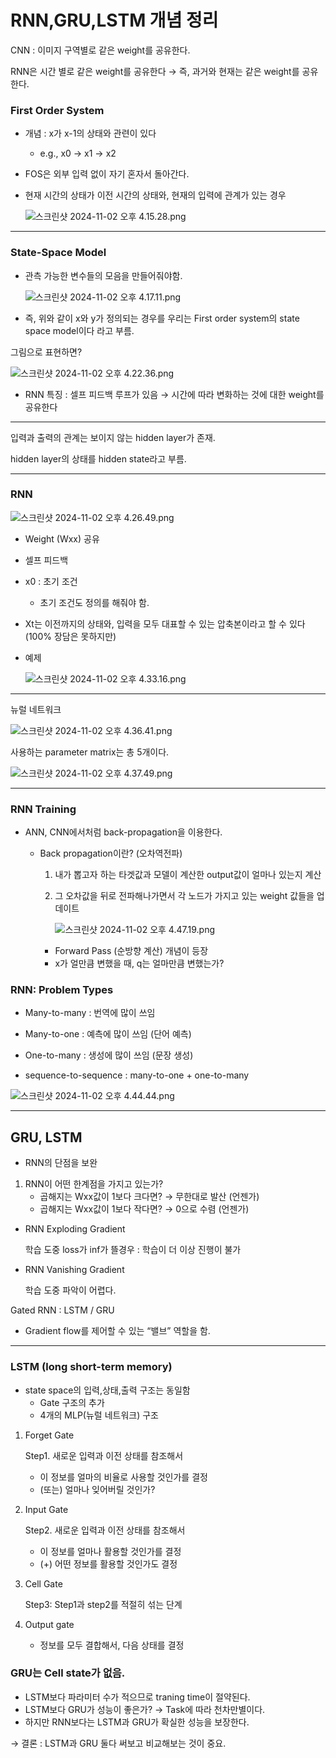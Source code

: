 # RNN,GRU,LSTM 개념 정리

CNN : 이미지 구역별로 같은 weight를 공유한다.

RNN은 시간 별로 같은 weight를 공유한다 → 즉, 과거와 현재는 같은 weight를 공유한다.

### First Order System

- 개념 : x가 x-1의 상태와 관련이 있다
    - e.g., x0 → x1 → x2
- FOS은 외부 입력 없이 자기 혼자서 돌아간다.
- 현재 시간의 상태가 이전 시간의 상태와, 현재의 입력에 관계가 있는 경우
    
    ![스크린샷 2024-11-02 오후 4.15.28.png](RNN,GRU,LSTM%20%E1%84%80%E1%85%A2%E1%84%82%E1%85%A7%E1%86%B7%20%E1%84%8C%E1%85%A5%E1%86%BC%E1%84%85%E1%85%B5%2013208556ef3880c5bfbeda1cdebb96e7/%25E1%2584%2589%25E1%2585%25B3%25E1%2584%258F%25E1%2585%25B3%25E1%2584%2585%25E1%2585%25B5%25E1%2586%25AB%25E1%2584%2589%25E1%2585%25A3%25E1%2586%25BA_2024-11-02_%25E1%2584%258B%25E1%2585%25A9%25E1%2584%2592%25E1%2585%25AE_4.15.28.png)
    

---

### State-Space Model

- 관측 가능한 변수들의 모음을 만들어줘야함.
    
    ![스크린샷 2024-11-02 오후 4.17.11.png](RNN,GRU,LSTM%20%E1%84%80%E1%85%A2%E1%84%82%E1%85%A7%E1%86%B7%20%E1%84%8C%E1%85%A5%E1%86%BC%E1%84%85%E1%85%B5%2013208556ef3880c5bfbeda1cdebb96e7/%25E1%2584%2589%25E1%2585%25B3%25E1%2584%258F%25E1%2585%25B3%25E1%2584%2585%25E1%2585%25B5%25E1%2586%25AB%25E1%2584%2589%25E1%2585%25A3%25E1%2586%25BA_2024-11-02_%25E1%2584%258B%25E1%2585%25A9%25E1%2584%2592%25E1%2585%25AE_4.17.11.png)
    
- 즉, 위와 같이 x와 y가 정의되는 경우를 우리는 First order system의 state space model이다 라고 부름.

그림으로 표현하면?

![스크린샷 2024-11-02 오후 4.22.36.png](RNN,GRU,LSTM%20%E1%84%80%E1%85%A2%E1%84%82%E1%85%A7%E1%86%B7%20%E1%84%8C%E1%85%A5%E1%86%BC%E1%84%85%E1%85%B5%2013208556ef3880c5bfbeda1cdebb96e7/%25E1%2584%2589%25E1%2585%25B3%25E1%2584%258F%25E1%2585%25B3%25E1%2584%2585%25E1%2585%25B5%25E1%2586%25AB%25E1%2584%2589%25E1%2585%25A3%25E1%2586%25BA_2024-11-02_%25E1%2584%258B%25E1%2585%25A9%25E1%2584%2592%25E1%2585%25AE_4.22.36.png)

- RNN 특징 : 셀프 피드백 루프가 있음 → 시간에 따라 변화하는 것에 대한 weight를 공유한다

---

입력과 출력의 관계는 보이지 않는 hidden layer가 존재.

hidden layer의 상태를 hidden state라고 부름. 

---

### RNN

![스크린샷 2024-11-02 오후 4.26.49.png](RNN,GRU,LSTM%20%E1%84%80%E1%85%A2%E1%84%82%E1%85%A7%E1%86%B7%20%E1%84%8C%E1%85%A5%E1%86%BC%E1%84%85%E1%85%B5%2013208556ef3880c5bfbeda1cdebb96e7/%25E1%2584%2589%25E1%2585%25B3%25E1%2584%258F%25E1%2585%25B3%25E1%2584%2585%25E1%2585%25B5%25E1%2586%25AB%25E1%2584%2589%25E1%2585%25A3%25E1%2586%25BA_2024-11-02_%25E1%2584%258B%25E1%2585%25A9%25E1%2584%2592%25E1%2585%25AE_4.26.49.png)

- Weight (Wxx) 공유
- 셀프 피드백
- x0 : 초기 조건
    - 초기 조건도 정의를 해줘야 함.
- Xt는 이전까지의 상태와, 입력을 모두 대표할 수 있는 압축본이라고 할 수 있다 (100% 장담은 못하지만)

- 예제
    
    ![스크린샷 2024-11-02 오후 4.33.16.png](RNN,GRU,LSTM%20%E1%84%80%E1%85%A2%E1%84%82%E1%85%A7%E1%86%B7%20%E1%84%8C%E1%85%A5%E1%86%BC%E1%84%85%E1%85%B5%2013208556ef3880c5bfbeda1cdebb96e7/%25E1%2584%2589%25E1%2585%25B3%25E1%2584%258F%25E1%2585%25B3%25E1%2584%2585%25E1%2585%25B5%25E1%2586%25AB%25E1%2584%2589%25E1%2585%25A3%25E1%2586%25BA_2024-11-02_%25E1%2584%258B%25E1%2585%25A9%25E1%2584%2592%25E1%2585%25AE_4.33.16.png)
    

---

뉴럴 네트워크 

![스크린샷 2024-11-02 오후 4.36.41.png](RNN,GRU,LSTM%20%E1%84%80%E1%85%A2%E1%84%82%E1%85%A7%E1%86%B7%20%E1%84%8C%E1%85%A5%E1%86%BC%E1%84%85%E1%85%B5%2013208556ef3880c5bfbeda1cdebb96e7/%25E1%2584%2589%25E1%2585%25B3%25E1%2584%258F%25E1%2585%25B3%25E1%2584%2585%25E1%2585%25B5%25E1%2586%25AB%25E1%2584%2589%25E1%2585%25A3%25E1%2586%25BA_2024-11-02_%25E1%2584%258B%25E1%2585%25A9%25E1%2584%2592%25E1%2585%25AE_4.36.41.png)

사용하는 parameter matrix는 총 5개이다.

![스크린샷 2024-11-02 오후 4.37.49.png](RNN,GRU,LSTM%20%E1%84%80%E1%85%A2%E1%84%82%E1%85%A7%E1%86%B7%20%E1%84%8C%E1%85%A5%E1%86%BC%E1%84%85%E1%85%B5%2013208556ef3880c5bfbeda1cdebb96e7/%25E1%2584%2589%25E1%2585%25B3%25E1%2584%258F%25E1%2585%25B3%25E1%2584%2585%25E1%2585%25B5%25E1%2586%25AB%25E1%2584%2589%25E1%2585%25A3%25E1%2586%25BA_2024-11-02_%25E1%2584%258B%25E1%2585%25A9%25E1%2584%2592%25E1%2585%25AE_4.37.49.png)

---

### RNN Training

- ANN, CNN에서처럼 back-propagation을 이용한다.
    - Back propagation이란? (오차역전파)
        1. 내가 뽑고자 하는 타겟값과 모델이 계산한 output값이 얼마나 있는지 계산
        2. 그 오차값을 뒤로 전파해나가면서 각 노드가 가지고 있는 weight 값들을 업데이트
            
            ![스크린샷 2024-11-02 오후 4.47.19.png](RNN,GRU,LSTM%20%E1%84%80%E1%85%A2%E1%84%82%E1%85%A7%E1%86%B7%20%E1%84%8C%E1%85%A5%E1%86%BC%E1%84%85%E1%85%B5%2013208556ef3880c5bfbeda1cdebb96e7/%25E1%2584%2589%25E1%2585%25B3%25E1%2584%258F%25E1%2585%25B3%25E1%2584%2585%25E1%2585%25B5%25E1%2586%25AB%25E1%2584%2589%25E1%2585%25A3%25E1%2586%25BA_2024-11-02_%25E1%2584%258B%25E1%2585%25A9%25E1%2584%2592%25E1%2585%25AE_4.47.19.png)
            
        - Forward Pass (순방향 계산) 개념이 등장
        - x가 얼만큼 변했을 때, q는 얼마만큼 변했는가?

### RNN: Problem Types

- Many-to-many : 번역에 많이 쓰임
- Many-to-one : 예측에 많이 쓰임 (단어 예측)
- One-to-many : 생성에 많이 쓰임 (문장 생성)

- sequence-to-sequence : many-to-one + one-to-many

![스크린샷 2024-11-02 오후 4.44.44.png](RNN,GRU,LSTM%20%E1%84%80%E1%85%A2%E1%84%82%E1%85%A7%E1%86%B7%20%E1%84%8C%E1%85%A5%E1%86%BC%E1%84%85%E1%85%B5%2013208556ef3880c5bfbeda1cdebb96e7/%25E1%2584%2589%25E1%2585%25B3%25E1%2584%258F%25E1%2585%25B3%25E1%2584%2585%25E1%2585%25B5%25E1%2586%25AB%25E1%2584%2589%25E1%2585%25A3%25E1%2586%25BA_2024-11-02_%25E1%2584%258B%25E1%2585%25A9%25E1%2584%2592%25E1%2585%25AE_4.44.44.png)

---

## GRU, LSTM

- RNN의 단점을 보완

1. RNN이 어떤 한계점을 가지고 있는가?
    - 곱해지는 Wxx값이 1보다 크다면? → 무한대로 발산 (언젠가)
    - 곱해지는 Wxx값이 1보다 작다면? → 0으로 수렴 (언젠가)

- RNN Exploding Gradient
    
    학습 도중 loss가 inf가 뜰경우 : 학습이 더 이상 진행이 불가
    
- RNN Vanishing Gradient
    
    학습 도중 파악이 어렵다.
    

Gated RNN : LSTM / GRU

- Gradient flow를 제어할 수 있는 “밸브” 역할을 함.

---

### LSTM (long short-term memory)

- state space의 입력,상태,출력 구조는 동일함
    - Gate 구조의 추가
    - 4개의 MLP(뉴럴 네트워크) 구조

1. Forget Gate
    
    Step1. 새로운 입력과 이전 상태를 참조해서
    
    - 이 정보를 얼마의 비율로 사용할 것인가를 결정
    - (또는) 얼마나 잊어버릴 것인가?

1. Input Gate
    
    Step2. 새로운 입력과 이전 상태를 참조해서
    
    - 이 정보를 얼마나 활용할 것인가를 결정
    - (+) 어떤 정보를 활용할 것인가도 결정

1. Cell Gate
    
    Step3: Step1과 step2를 적절히 섞는 단계
    
2. Output gate
    - 정보를 모두 결합해서, 다음 상태를 결정

### GRU는 Cell state가 없음.

- LSTM보다 파라미터 수가 적으므로 traning time이 절약된다.
- LSTM보다 GRU가 성능이 좋은가? → Task에 따라 천차만별이다.
- 하지만 RNN보다는 LSTM과 GRU가 확실한 성능을 보장한다.

→ 결론 : LSTM과 GRU 둘다 써보고 비교해보는 것이 중요.